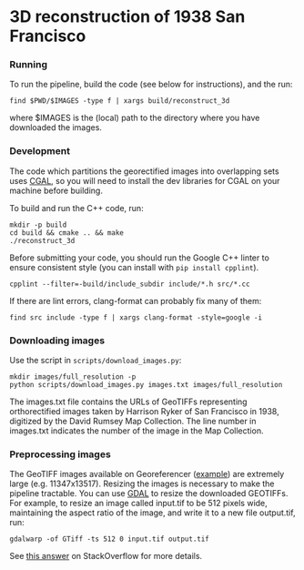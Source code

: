 3D reconstruction of 1938 San Francisco
=======================================
### Running

To run the pipeline, build the code (see below for instructions), and the run:

```
find $PWD/$IMAGES -type f | xargs build/reconstruct_3d
```

where $IMAGES is the (local) path to the directory where you have downloaded the
images.

### Development
The code which partitions the georectified images into overlapping sets
uses [CGAL](https://www.cgal.org/), so you will need to install the dev
libraries for CGAL on your machine before building.

To build and run the C++ code, run:

```
mkdir -p build
cd build && cmake .. && make
./reconstruct_3d
```

Before submitting your code, you should run the Google C++ linter to ensure
consistent style (you can install with `pip install cpplint`).

```
cpplint --filter=-build/include_subdir include/*.h src/*.cc
```

If there are lint errors, clang-format can probably fix many of them:

```
find src include -type f | xargs clang-format -style=google -i
```

### Downloading images
Use the script in `scripts/download_images.py`:

```
mkdir images/full_resolution -p
python scripts/download_images.py images.txt images/full_resolution
```

The images.txt file contains the URLs of GeoTIFFs representing orthorectified
images taken by Harrison Ryker of San Francisco in 1938, digitized by the David
Rumsey Map Collection. The line number in images.txt indicates the number of the
image in the Map Collection.

### Preprocessing images
The GeoTIFF images available on Georeferencer ([example][]) are extremely large
(e.g. 11347x13517). Resizing the images is necessary to make the pipeline
tractable. You can use [GDAL](http://www.gdal.org/) to resize the downloaded
GEOTIFFs. For example, to resize an image called input.tif to be 512 pixels
wide, maintaining the aspect ratio of the image, and write it to a new file
output.tif, run:

```
gdalwarp -of GTiff -ts 512 0 input.tif output.tif
```

See [this answer][gdalwarp image resize] on StackOverflow for more details.


[example]: https://davidrumsey.georeferencer.com/maps/280343924889/
[gdalwarp image resize]: https://gis.stackexchange.com/questions/111523/how-to-correctly-resize-raster-gis-images-to-a-given-px-width

